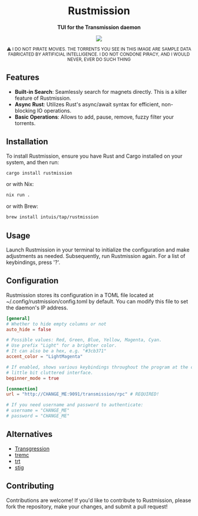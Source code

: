 <div align="center">
    <h1><strong>Rustmission</strong></h1>
    <p>
	    <strong>TUI for the Transmission daemon</strong>
    </p>
    <img src="https://raw.githubusercontent.com/intuis/rustmission/main/imgs/preview.png" />
    <p>
        <small>⚠️ I DO NOT PIRATE MOVIES. THE TORRENTS YOU SEE IN THIS IMAGE ARE SAMPLE DATA FABRICATED BY ARTIFICIAL INTELLIGENCE. I DO NOT CONDONE PIRACY, AND I WOULD NEVER, EVER DO SUCH THING</small>
    </p>
</div>

## Features

- **Built-in Search**: Seamlessly search for magnets directly. This is a killer feature of Rustmission.
- **Async Rust**: Utilizes Rust's async/await syntax for efficient, non-blocking IO operations.
- **Basic Operations**: Allows to add, pause, remove, fuzzy filter your torrents.

## Installation

To install Rustmission, ensure you have Rust and Cargo installed on your system, and then run:

```bash
cargo install rustmission
```

or with Nix:

```bash
nix run .
```

or with Brew:
```bash
brew install intuis/tap/rustmission
```

## Usage

Launch Rustmission in your terminal to initialize the configuration and make adjustments as needed. Subsequently, run Rustmission again. For a list of keybindings, press '?'.

## Configuration

Rustmission stores its configuration in a TOML file located at ~/.config/rustmission/config.toml by default. You can modify this file to
set the daemon's IP address.

```toml
[general]
# Whether to hide empty columns or not
auto_hide = false

# Possible values: Red, Green, Blue, Yellow, Magenta, Cyan.
# Use prefix "Light" for a brighter color.
# It can also be a hex, e.g. "#3cb371"
accent_color = "LightMagenta"

# If enabled, shows various keybindings throughout the program at the cost of a
# little bit cluttered interface.
beginner_mode = true

[connection]
url = "http://CHANGE_ME:9091/transmission/rpc" # REQUIRED!

# If you need username and password to authenticate:
# username = "CHANGE_ME"
# password = "CHANGE_ME"
```

## Alternatives
- [Transgression](https://github.com/PanAeon/transg-tui)
- [tremc](https://github.com/tremc/tremc)
- [trt](https://github.com/murtaza-u/transmission-remote-tui)
- [stig](https://github.com/rndusr/stig)

## Contributing

Contributions are welcome! If you'd like to contribute to Rustmission, please fork the repository, make your changes, and submit a pull request!
